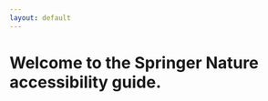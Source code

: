 ```yaml
---
layout: default
---
```


<div class="readable-width">
	<h1 id="welcome-to-elements">Welcome to the Springer Nature accessibility guide.</h1>
</div>	
